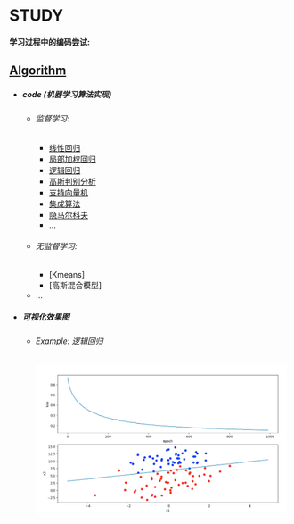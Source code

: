 # STUDY

#### 学习过程中的编码尝试:

## [Algorithm](https://github.com/DoneHome/STUDY/tree/master/algorithm)

*	##### code (机器学习算法实现)
	*	###### 监督学习:
		*	[线性回归](https://github.com/DoneHome/STUDY/tree/master/algorithm/LinearRegression)
		*	[局部加权回归](https://github.com/DoneHome/STUDY/tree/master/algorithm/LWR)
		*	[逻辑回归](https://github.com/DoneHome/STUDY/tree/master/algorithm/LogisticRegression)
		*	[高斯判别分析](https://github.com/DoneHome/STUDY/tree/master/algorithm/GDA)
		*	[支持向量机](https://github.com/DoneHome/STUDY/tree/master/algorithm/SVM)
		*	[集成算法](https://github.com/DoneHome/STUDY/tree/master/algorithm/EnsembleClassifier)
		*	[隐马尔科夫](https://github.com/DoneHome/STUDY/tree/master/algorithm/HMM)
		*	...
	*	###### 无监督学习:
		*	[Kmeans]
		*	[高斯混合模型]
	*	... 

*	##### 可视化效果图
	*	###### Example:  *逻辑回归*
		<img src="https://github.com/DoneHome/STUDY/blob/master/algorithm/LogisticRegression/Logistic_Regression_SGD.png" width = "450" alt="逻辑回归" />


